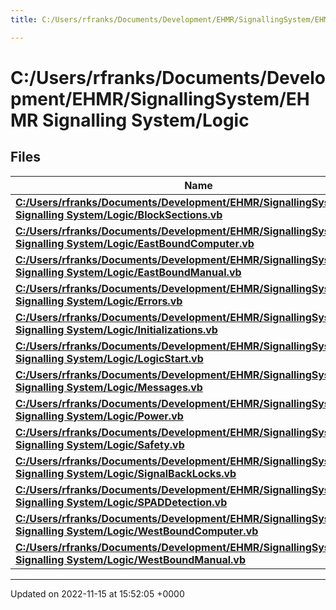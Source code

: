 ```yaml
---
title: C:/Users/rfranks/Documents/Development/EHMR/SignallingSystem/EHMR Signalling System/Logic

---
```


# C:/Users/rfranks/Documents/Development/EHMR/SignallingSystem/EHMR Signalling System/Logic



## Files

| Name           |
| -------------- |
| **[C:/Users/rfranks/Documents/Development/EHMR/SignallingSystem/EHMR Signalling System/Logic/BlockSections.vb](/SignallingSystem-doc/vb/Files/BlockSections_8vb/#file-blocksections.vb)**  |
| **[C:/Users/rfranks/Documents/Development/EHMR/SignallingSystem/EHMR Signalling System/Logic/EastBoundComputer.vb](/SignallingSystem-doc/vb/Files/EastBoundComputer_8vb/#file-eastboundcomputer.vb)**  |
| **[C:/Users/rfranks/Documents/Development/EHMR/SignallingSystem/EHMR Signalling System/Logic/EastBoundManual.vb](/SignallingSystem-doc/vb/Files/EastBoundManual_8vb/#file-eastboundmanual.vb)**  |
| **[C:/Users/rfranks/Documents/Development/EHMR/SignallingSystem/EHMR Signalling System/Logic/Errors.vb](/SignallingSystem-doc/vb/Files/Errors_8vb/#file-errors.vb)**  |
| **[C:/Users/rfranks/Documents/Development/EHMR/SignallingSystem/EHMR Signalling System/Logic/Initializations.vb](/SignallingSystem-doc/vb/Files/Initializations_8vb/#file-initializations.vb)**  |
| **[C:/Users/rfranks/Documents/Development/EHMR/SignallingSystem/EHMR Signalling System/Logic/LogicStart.vb](/SignallingSystem-doc/vb/Files/LogicStart_8vb/#file-logicstart.vb)**  |
| **[C:/Users/rfranks/Documents/Development/EHMR/SignallingSystem/EHMR Signalling System/Logic/Messages.vb](/SignallingSystem-doc/vb/Files/Messages_8vb/#file-messages.vb)**  |
| **[C:/Users/rfranks/Documents/Development/EHMR/SignallingSystem/EHMR Signalling System/Logic/Power.vb](/SignallingSystem-doc/vb/Files/Power_8vb/#file-power.vb)**  |
| **[C:/Users/rfranks/Documents/Development/EHMR/SignallingSystem/EHMR Signalling System/Logic/Safety.vb](/SignallingSystem-doc/vb/Files/Safety_8vb/#file-safety.vb)**  |
| **[C:/Users/rfranks/Documents/Development/EHMR/SignallingSystem/EHMR Signalling System/Logic/SignalBackLocks.vb](/SignallingSystem-doc/vb/Files/SignalBackLocks_8vb/#file-signalbacklocks.vb)**  |
| **[C:/Users/rfranks/Documents/Development/EHMR/SignallingSystem/EHMR Signalling System/Logic/SPADDetection.vb](/SignallingSystem-doc/vb/Files/SPADDetection_8vb/#file-spaddetection.vb)**  |
| **[C:/Users/rfranks/Documents/Development/EHMR/SignallingSystem/EHMR Signalling System/Logic/WestBoundComputer.vb](/SignallingSystem-doc/vb/Files/WestBoundComputer_8vb/#file-westboundcomputer.vb)**  |
| **[C:/Users/rfranks/Documents/Development/EHMR/SignallingSystem/EHMR Signalling System/Logic/WestBoundManual.vb](/SignallingSystem-doc/vb/Files/WestBoundManual_8vb/#file-westboundmanual.vb)**  |






-------------------------------

Updated on 2022-11-15 at 15:52:05 +0000
